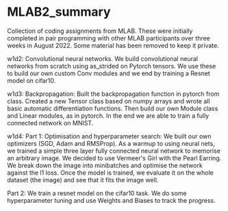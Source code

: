 # MLAB2_summary
Collection of coding assignments from MLAB. These were initially completed in pair programming with other MLAB participants over three weeks in August 2022. Some material has been removed to keep it private.

w1d2: Convolutional neural networks. We build convolutional neural networks from scratch using as_strided on Pytorch tensors. We use these to build our own custom Conv modules and we end by training a Resnet model on cifar10.

w1d3: Backpropagation: Built the backpropagation function in pytorch from class. Created a new Tensor class based on numpy arrays and wrote all basic automatic differentiation functions. Then build our own Module class and Linear modules, as in pytorch. In the end we are able to train a fully connected network on MNIST. 

w1d4: Part 1: Optimisation and hyperparameter search: We built our own optimizers (SGD, Adam and RMSProp). As a warmup to using neural nets, we trained a simple three layer fully connected neural network to memorise an arbitrary image. We decided to use Vermeer's Girl with the Pearl Earring. We break down the image into minibatches and optimise the network against the l1 loss. Once the model is trained, we evaluate it on the whole dataset (the image) and see that it fits the image well. 

Part 2: We train a resnet model on the cifar10 task. We do some hyperparameter tuning and use Weights and Biases to track the progress.